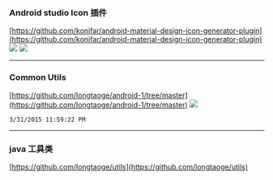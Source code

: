 
### Android studio Icon 插件 ###
[https://github.com/konifar/android-material-design-icon-generator-plugin](https://github.com/konifar/android-material-design-icon-generator-plugin)
![](https://raw.githubusercontent.com/konifar/android-material-design-icon-generator-plugin/master/docs/capture.gif)
![](https://raw.githubusercontent.com/konifar/android-material-design-icon-generator-plugin/master/docs/install.png)

----------
### Common Utils  ###
[https://github.com/longtaoge/android-1/tree/master](https://github.com/longtaoge/android-1/tree/master)
![](https://github.com/longtaoge/android-1/blob/master/utils.gif)

	3/31/2015 11:59:22 PM 
----------
### java 工具类 ###
[https://github.com/longtaoge/utils](https://github.com/longtaoge/utils)